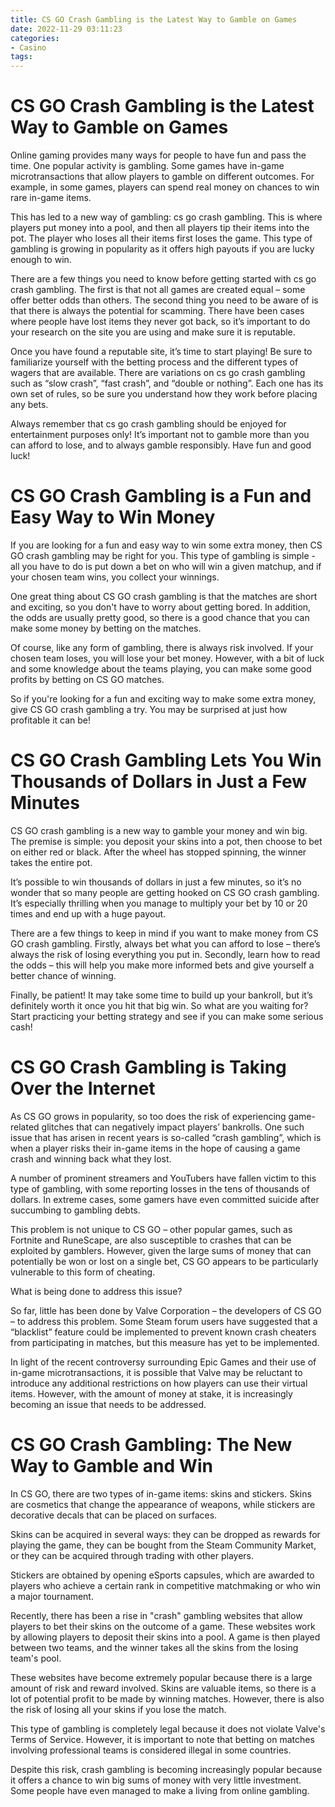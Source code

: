 ```yaml
---
title: CS GO Crash Gambling is the Latest Way to Gamble on Games
date: 2022-11-29 03:11:23
categories:
- Casino
tags:
---
```



#  CS GO Crash Gambling is the Latest Way to Gamble on Games

Online gaming provides many ways for people to have fun and pass the time. One popular activity is gambling. Some games have in-game microtransactions that allow players to gamble on different outcomes. For example, in some games, players can spend real money on chances to win rare in-game items.

This has led to a new way of gambling: cs go crash gambling. This is where players put money into a pool, and then all players tip their items into the pot. The player who loses all their items first loses the game. This type of gambling is growing in popularity as it offers high payouts if you are lucky enough to win.

There are a few things you need to know before getting started with cs go crash gambling. The first is that not all games are created equal – some offer better odds than others. The second thing you need to be aware of is that there is always the potential for scamming. There have been cases where people have lost items they never got back, so it’s important to do your research on the site you are using and make sure it is reputable.

Once you have found a reputable site, it’s time to start playing! Be sure to familiarize yourself with the betting process and the different types of wagers that are available. There are variations on cs go crash gambling such as “slow crash”, “fast crash”, and “double or nothing”. Each one has its own set of rules, so be sure you understand how they work before placing any bets.

Always remember that cs go crash gambling should be enjoyed for entertainment purposes only! It’s important not to gamble more than you can afford to lose, and to always gamble responsibly. Have fun and good luck!

#  CS GO Crash Gambling is a Fun and Easy Way to Win Money

If you are looking for a fun and easy way to win some extra money, then CS GO crash gambling may be right for you. This type of gambling is simple - all you have to do is put down a bet on who will win a given matchup, and if your chosen team wins, you collect your winnings.

One great thing about CS GO crash gambling is that the matches are short and exciting, so you don't have to worry about getting bored. In addition, the odds are usually pretty good, so there is a good chance that you can make some money by betting on the matches.

Of course, like any form of gambling, there is always risk involved. If your chosen team loses, you will lose your bet money. However, with a bit of luck and some knowledge about the teams playing, you can make some good profits by betting on CS GO matches.

So if you're looking for a fun and exciting way to make some extra money, give CS GO crash gambling a try. You may be surprised at just how profitable it can be!

#  CS GO Crash Gambling Lets You Win Thousands of Dollars in Just a Few Minutes

 CS GO crash gambling is a new way to gamble your money and win big. The premise is simple: you deposit your skins into a pot, then choose to bet on either red or black. After the wheel has stopped spinning, the winner takes the entire pot.

It’s possible to win thousands of dollars in just a few minutes, so it’s no wonder that so many people are getting hooked on CS GO crash gambling. It’s especially thrilling when you manage to multiply your bet by 10 or 20 times and end up with a huge payout.

There are a few things to keep in mind if you want to make money from CS GO crash gambling. Firstly, always bet what you can afford to lose – there’s always the risk of losing everything you put in. Secondly, learn how to read the odds – this will help you make more informed bets and give yourself a better chance of winning.

Finally, be patient! It may take some time to build up your bankroll, but it’s definitely worth it once you hit that big win. So what are you waiting for? Start practicing your betting strategy and see if you can make some serious cash!

#  CS GO Crash Gambling is Taking Over the Internet

As CS GO grows in popularity, so too does the risk of experiencing game-related glitches that can negatively impact players’ bankrolls. One such issue that has arisen in recent years is so-called “crash gambling”, which is when a player risks their in-game items in the hope of causing a game crash and winning back what they lost.

A number of prominent streamers and YouTubers have fallen victim to this type of gambling, with some reporting losses in the tens of thousands of dollars. In extreme cases, some gamers have even committed suicide after succumbing to gambling debts.

This problem is not unique to CS GO – other popular games, such as Fortnite and RuneScape, are also susceptible to crashes that can be exploited by gamblers. However, given the large sums of money that can potentially be won or lost on a single bet, CS GO appears to be particularly vulnerable to this form of cheating.

What is being done to address this issue?

So far, little has been done by Valve Corporation – the developers of CS GO – to address this problem. Some Steam forum users have suggested that a “blacklist” feature could be implemented to prevent known crash cheaters from participating in matches, but this measure has yet to be implemented.

In light of the recent controversy surrounding Epic Games and their use of in-game microtransactions, it is possible that Valve may be reluctant to introduce any additional restrictions on how players can use their virtual items. However, with the amount of money at stake, it is increasingly becoming an issue that needs to be addressed.

#  CS GO Crash Gambling: The New Way to Gamble and Win

In CS GO, there are two types of in-game items: skins and stickers. Skins are cosmetics that change the appearance of weapons, while stickers are decorative decals that can be placed on surfaces.

Skins can be acquired in several ways: they can be dropped as rewards for playing the game, they can be bought from the Steam Community Market, or they can be acquired through trading with other players.

Stickers are obtained by opening eSports capsules, which are awarded to players who achieve a certain rank in competitive matchmaking or who win a major tournament.

Recently, there has been a rise in "crash" gambling websites that allow players to bet their skins on the outcome of a game. These websites work by allowing players to deposit their skins into a pool. A game is then played between two teams, and the winner takes all the skins from the losing team's pool.

These websites have become extremely popular because there is a large amount of risk and reward involved. Skins are valuable items, so there is a lot of potential profit to be made by winning matches. However, there is also the risk of losing all your skins if you lose the match.

This type of gambling is completely legal because it does not violate Valve's Terms of Service. However, it is important to note that betting on matches involving professional teams is considered illegal in some countries.

Despite this risk, crash gambling is becoming increasingly popular because it offers a chance to win big sums of money with very little investment. Some people have even managed to make a living from online gambling.